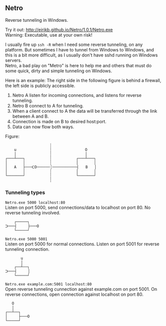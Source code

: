﻿## Netro


Reverse tunneling in Windows. 

Try it out: http://eirikb.github.io/Netro/1.0.1/Netro.exe  
Warning: Executable, use at your own risk!

I usually fire up `ssh -R` when I need some reverse tunneling, on any platform.
But sometimes I have to tunnel from Windows to Windows, and this is a bit more difficult, as I usually don't have sshd running on Windows servers.  
Netro, a bad play on "Metro" is here to help me and others that must do some quick, dirty and simple tunneling on Windows.


Here is an example:
The right side in the following figure is behind a firewall, the left side is publicly accessible.

1.  Netro A listen for incoming connections, and listens for reverse tunneling.
2.  Netro B connect to A for tunneling.
3.  When a client connect to A the data will be transferred through the link between A and B.
4.  Connection is made on B to desired host:port.
5.  Data can now flow both ways.

Figure:

                        ┊
        u               ┆               O
        │               ┆               │ 
    ┌───┴───┐           ┆           ┌───┴───┐
    │       │           ┆           │       │
    │   A   ├───ᑕO──────┆───────────┤   B   │
    │       │           ┆           │       │
    └───────┘           ┆           └───────┘
                        ┆

 
### Tunneling types
 
 `Netro.exe 5000 localhost:80`  
 Listen on port 5000, send connections/data to localhost on port 80.
 No reverse tunneling involved.
 
 
        ┌─────┐
    ᑐ───┤     ├───O
        └─────┘


`Netro.exe 5000 5001`  
Listen on port 5000 for normal connections. Listen on port 5001 for reverse tunneling connection.


           u
           │
        ┌──┴──┐
    ᑐ───┤     │
        └─────┘


`Netro.exe example.com:5001 localhost:80`  
Open reverse tunneling cunnection against example.com on port 5001.
On reverse connections, open connection against localhost on port 80.


       O
       │
    ┌──┴──┐
    │     ├───O
    └─────┘
